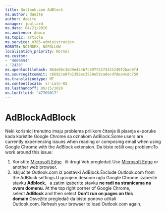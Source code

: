```yaml
---
title: Outlook.com AdBlock
ms.author: daeite
author: daeite
manager: joallard
ms.date: 04/21/2020
ms.audience: Admin
ms.topic: article
ms.service: o365-administration
ROBOTS: NOINDEX, NOFOLLOW
localization_priority: Normal
ms.custom:
- "9000594"
- "2438"
ms.openlocfilehash: 864e08c3dd9e424b7c59772274321249f2bad9f4
ms.sourcegitcommit: c6692ce0fa1358ec3529e59ca0ecdfdea4cdc759
ms.translationtype: MT
ms.contentlocale: sr-Latn-RS
ms.lasthandoff: 09/15/2020
ms.locfileid: "47769017"
---
```

# <a name="adblock"></a><span data-ttu-id="61f78-102">AdBlock</span><span class="sxs-lookup"><span data-stu-id="61f78-102">AdBlock</span></span>

<span data-ttu-id="61f78-103">Neki korisnici trenutno imaju problema prilikom čitanja ili pisanja e-poruke kada koristite Google Chrome sa oznakom AdBlock.</span><span class="sxs-lookup"><span data-stu-id="61f78-103">Some users are currently experiencing issues when reading or composing email when using Google Chrome with the AdBlock extension.</span></span> <span data-ttu-id="61f78-104">Da biste rešili ovaj problem:</span><span class="sxs-lookup"><span data-stu-id="61f78-104">To work around this issue:</span></span>

1. <span data-ttu-id="61f78-105">Koristite [Microsoft Edge](https://www.microsoft.com/windows/microsoft-edge)   ili drugi Veb pregledač.</span><span class="sxs-lookup"><span data-stu-id="61f78-105">Use [Microsoft Edge](https://www.microsoft.com/windows/microsoft-edge) or another web browser.</span></span>
1. <span data-ttu-id="61f78-106">Isključite Outlook.com iz postavki AdBlock.</span><span class="sxs-lookup"><span data-stu-id="61f78-106">Exclude Outlook.com from the AdBlock settings.</span></span><span data-ttu-id="61f78-107">U gornjem desnom uglu Google Chrome izaberite stavku **Adblock**,   a zatim izaberite stavku **ne radi na stranicama na ovom domenu**.</span><span class="sxs-lookup"><span data-stu-id="61f78-107"> At the top right corner of Google Chrome, select **AdBlock** and then select **Don’t run on pages on this domain**.</span></span><span data-ttu-id="61f78-108">Osvežite pregledač da biste ponovo učitali Outlook.com.</span><span class="sxs-lookup"><span data-stu-id="61f78-108"> Refresh your browser to load Outlook.com again.</span></span>